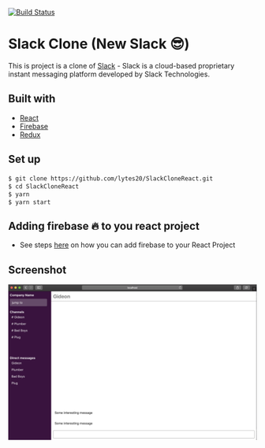 [![Build Status](https://travis-ci.org/lytes20/SlackCloneReact.svg?branch=master)](https://travis-ci.org/lytes20/SlackCloneReact)

# Slack Clone (New Slack 😎)
This is project is a clone of [Slack](https://slack.com) - Slack is a cloud-based proprietary instant messaging platform developed by Slack Technologies.

## Built with
- [React](https://reactjs.org/)
- [Firebase](https://firebase.google.com/)
- [Redux](https://redux.js.org/)

## Set up

    $ git clone https://github.com/lytes20/SlackCloneReact.git
    $ cd SlackCloneReact
    $ yarn
    $ yarn start

## Adding firebase 🔥 to you react project
- See steps [here](docs/AddFireBase.md) on how you can add firebase to your React Project

## Screenshot
 ![Preview](screenshots/slackclone_image3.png)
